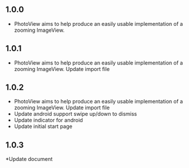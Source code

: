 ## 1.0.0
* PhotoView aims to help produce an easily usable implementation of a zooming ImageView.

## 1.0.1
* PhotoView aims to help produce an easily usable implementation of a zooming ImageView. Update import file

## 1.0.2
* PhotoView aims to help produce an easily usable implementation of a zooming ImageView. Update import file
* Update android support swipe up/down to dismiss
* Update indicator for android
* Update initial start page

## 1.0.3
*Update document